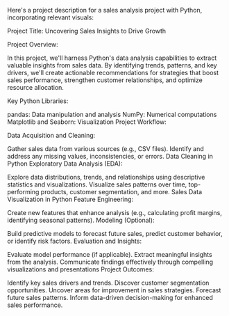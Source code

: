 Here's a project description for a sales analysis project with Python, incorporating relevant visuals:

Project Title: Uncovering Sales Insights to Drive Growth

Project Overview:

In this project, we'll harness Python's data analysis capabilities to extract valuable insights from sales data. By identifying trends, patterns, and key drivers, we'll create actionable recommendations for strategies that boost sales performance, strengthen customer relationships, and optimize resource allocation.

Key Python Libraries:

pandas: Data manipulation and analysis
NumPy: Numerical computations
Matplotlib and Seaborn: Visualization
Project Workflow:

Data Acquisition and Cleaning:

Gather sales data from various sources (e.g., CSV files).
Identify and address any missing values, inconsistencies, or errors.
Data Cleaning in Python
Exploratory Data Analysis (EDA):

Explore data distributions, trends, and relationships using descriptive statistics and visualizations.
Visualize sales patterns over time, top-performing products, customer segmentation, and more.
Sales Data Visualization in Python
Feature Engineering:

Create new features that enhance analysis (e.g., calculating profit margins, identifying seasonal patterns).
Modeling (Optional):

Build predictive models to forecast future sales, predict customer behavior, or identify risk factors.
Evaluation and Insights:

Evaluate model performance (if applicable).
Extract meaningful insights from the analysis.
Communicate findings effectively through compelling visualizations and presentations
Project Outcomes:

Identify key sales drivers and trends.
Discover customer segmentation opportunities.
Uncover areas for improvement in sales strategies.
Forecast future sales patterns.
Inform data-driven decision-making for enhanced sales performance.
